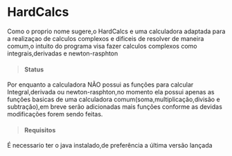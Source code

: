 # HardCalcs
Como o proprio nome sugere,o HardCalcs e uma calculadora adaptada para a realizaçao de calculos complexos e dificeis de resolver de maneira comum,o intuito do programa visa fazer calculos complexos como integrais,derivadas e newton-rasphton

>#### Status
Por enquanto a calculadora NÃO possui as funções para calcular Integral,derivada ou newton-rasphton,no momento ela possui apenas as funções basicas de uma calculadora comum(soma,multiplicação,divisão e subtração),em breve serão adicionadas mais funções conforme as devidas modificações forem sendo feitas.

>#### Requisitos
É necessario ter o java instalado,de preferência a última versão lançada
